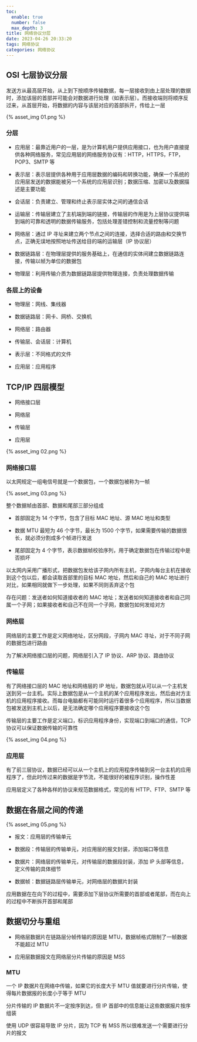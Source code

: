 ```yaml
---
toc:
  enable: true
  number: false
  max_depth: 3
title: 网络协议分层
date: 2023-04-26 20:33:20
tags: 网络协议
categories: 网络协议
---
```


## OSI 七层协议分层

发送方从最高层开始，从上到下按顺序传输数据，每一层接收到由上层处理的数据时，添加该层的首部并可能会对数据进行处理（如表示层）。而接收端则将顺序反过来，从首层开始，将数据的内容与该层对应的首部拆开，传给上一层

{% asset_img 01.png %}

### 分层

- 应用层：最靠近用户的一层，是为计算机用户提供应用接口，也为用户直接提供各种网络服务，常见应用层的网络服务协议有：HTTP，HTTPS，FTP，POP3、SMTP 等

- 表示层：表示层提供各种用于应用层数据的编码和转换功能，确保一个系统的应用层发送的数据能被另一个系统的应用层识别；数据压缩、加密以及数据描述是主要功能

- 会话层：负责建立、管理和终止表示层实体之间的通信会话

- 运输层：传输层建立了主机端到端的链接，传输层的作用是为上层协议提供端到端的可靠和透明的数据传输服务，包括处理差错控制和流量控制等问题

- 网络层：通过 IP 寻址来建立两个节点之间的连接，选择合适的路由和交换节点，正确无误地按照地址传送给目的端的运输层（IP 协议层）

- 数据链路层：在物理层提供的服务基础上，在通信的实体间建立数据链路连接，传输以帧为单位的数据包

- 物理层：利用传输介质为数据链路层提供物理连接，负责处理数据传输

### 各层上的设备

- 物理层：网线、集线器

- 数据链路层：网卡、网桥、交换机

- 网络层：路由器

- 传输层、会话层：计算机

- 表示层：不同格式的文件

- 应用层：应用程序

## TCP/IP 四层模型

- 网络接口层

- 网络层

- 传输层

- 应用层

{% asset_img 02.png %}

### 网络接口层

以太网规定一组电信号就是一个数据包，一个数据包被称为一帧

{% asset_img 03.png %}

整个数据帧由首部、数据和尾部三部分组成

- 首部固定为 14 个字节，包含了目标 MAC 地址、源 MAC 地址和类型

- 数据 MTU 最短为 46 个字节，最长为 1500 个字节，如果需要传输的数据很长，就必须分割成多个帧进行发送

- 尾部固定为 4 个字节，表示数据帧校验序列，用于确定数据包在传输过程中是否损坏

以太网内采用广播形式，把数据包发给该子网内所有主机，子网内每台主机在接收到这个包以后，都会读取首部里的目标 MAC 地址，然后和自己的 MAC 地址进行对比，如果相同就做下一步处理，如果不同则丢弃这个包

存在问题：发送者如何知道接收者的 MAC 地址；发送者如何知道接收者和自己同属一个子网；如果接收者和自己不在同一个子网，数据包如何发给对方

### 网络层

网络层的主要工作是定义网络地址，区分网段，子网内 MAC 寻址，对于不同子网的数据包进行路由

为了解决网络接口层的问题，网络层引入了 IP 协议、ARP 协议、路由协议

### 传输层

有了网络接口层的 MAC 地址和网络层的 IP 地址，数据包就从可以从一个主机发送到另一台主机。实际上数据包是从一个主机的某个应用程序发出，然后由对方主机的应用程序接收。而每台电脑都有可能同时运行着很多个应用程序，所以当数据包被发送到主机上以后，是无法确定哪个应用程序要接收这个包

传输层的主要工作是定义端口，标识应用程序身份，实现端口到端口的通信，TCP 协议可以保证数据传输的可靠性

{% asset_img 04.png %}

### 应用层

有了前三层协议，数据已经可以从一个主机上的应用程序传输到另一台主机的应用程序了，但此时传过来的数据是字节流，不能很好的被程序识别，操作性差

应用层定义了各种各样的协议来规范数据格式，常见的有 HTTP、FTP、SMTP 等

## 数据在各层之间的传递

{% asset_img 05.png %}

- 报文：应用层的传输单元

- 数据段：传输层的传输单元，对应用层的报文封装，添加端口等信息

- 数据片：网络层的传输单元，对传输层的数据段封装，添加 IP 头部等信息，定义传输的具体细节

- 数据帧：数据链路层传输单元，对网络层的数据片封装

应用数据在在向下的过程中，需要添加下层协议所需要的首部或者尾部，而在向上的过程中不断拆开首部和尾部

## 数据切分与重组

- 网络层数据片在链路层分帧传输的原因是 MTU，数据帧格式限制了一帧数据不能超过 MTU

- 应用层数据报文在网络层分片传输的原因是 MSS

### MTU

一个 IP 数据片在网络中传输，如果它的长度大于 MTU 值就要进行分片传输，使得每片数据报的长度小于等于 MTU

分片传输的 IP 数据片不一定按序到达，但 IP 首部中的信息能让这些数据报片按序组装

使用 UDP 很容易导致 IP 分片，因为 TCP 有 MSS 所以很难发送一个需要进行分片的报文